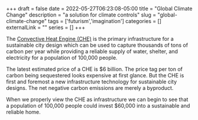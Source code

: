+++ 
draft = false
date = 2022-05-27T06:23:08-05:00
title = "Global Climate Change"
description = "a solution for climate controls"
slug = "global-climate-change" 
tags = ['futurism','imagination']
categories = []
externalLink = ""
series = []
+++

The [Convective Heat Engine (CHE)](https://convective-heat-engine.github.io/) is the primary infrastructure for a sustainable city design which can be used to capture thousands of tons of carbon per year while providing a reliable supply of water, shelter, and electricity for a population of 100,000 people.

The latest estimated price of a CHE is $6 billion.  The price tag per ton of carbon being sequestered looks expensive at first glance.  But the CHE is first and foremost a new infrastructure technology for sustainable city designs.  The net negative carbon emissions are merely a byproduct.

When we properly view the CHE as infrastructure we can begin to see that a population of 100,000 people could invest $60,000 into a sustainable and reliable home.
